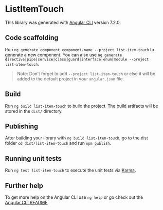 # ListItemTouch

This library was generated with [Angular CLI](https://github.com/angular/angular-cli) version 7.2.0.

## Code scaffolding

Run `ng generate component component-name --project list-item-touch` to generate a new component. You can also use `ng generate directive|pipe|service|class|guard|interface|enum|module --project list-item-touch`.

> Note: Don't forget to add `--project list-item-touch` or else it will be added to the default project in your `angular.json` file.

## Build

Run `ng build list-item-touch` to build the project. The build artifacts will be stored in the `dist/` directory.

## Publishing

After building your library with `ng build list-item-touch`, go to the dist folder `cd dist/list-item-touch` and run `npm publish`.

## Running unit tests

Run `ng test list-item-touch` to execute the unit tests via [Karma](https://karma-runner.github.io).

## Further help

To get more help on the Angular CLI use `ng help` or go check out the [Angular CLI README](https://github.com/angular/angular-cli/blob/master/README.md).
